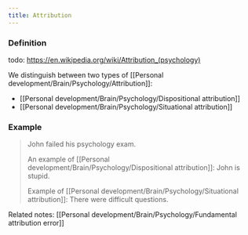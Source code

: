 ```yaml
---
title: Attribution
---
```


### Definition

todo: https://en.wikipedia.org/wiki/Attribution_(psychology)


We distinguish between two types of [[Personal development/Brain/Psychology/Attribution]]:
- [[Personal development/Brain/Psychology/Dispositional attribution]]
- [[Personal development/Brain/Psychology/Situational attribution]]

### Example
> John failed his psychology exam.
>
> An example of [[Personal development/Brain/Psychology/Dispositional attribution]]: John is stupid.
> 
> Example of [[Personal development/Brain/Psychology/Situational attribution]]: There were difficult questions.

Related notes: [[Personal development/Brain/Psychology/Fundamental attribution error]]